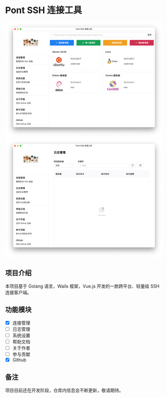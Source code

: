 # Pont SSH 连接工具

![连接管理](screenshot/connection.png)
![日志管理](screenshot/loginfo.png)

## 项目介绍

本项目基于 Golang 语言，Wails 框架，Vue.js 开发的一款跨平台、轻量级 SSH 连接客户端。

## 功能模块

- [x] 连接管理
- [ ] 日志管理
- [ ] 系统设置
- [ ] 帮助文档
- [ ] 关于作者
- [ ] 参与贡献
- [x] Github

## 备注

项目目前还在开发阶段，仓库内信息会不断更新，敬请期待。